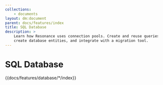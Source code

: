 ```yaml
---
collections: 
    - documents
layout: dm:document
parent: docs/features/index
title: SQL Database
description: >
    Learn how Resonance uses connection pools. Create and reuse queries, 
    create database entities, and integrate with a migration tool.
---
```


# SQL Database

{{docs/features/database/*/index}}
